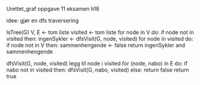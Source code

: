 Urettet_graf
oppgave 11 eksamen h18

idee:
gjør en dfs traversering

IsTree(G)
V, E <- tom liste
visited <-  tom liste
for node in V do:
    if node not in visited then:
        ingenSykler <- dfsVisit(G, node, visited)
for node in visited do:
    if node not in V then:
        sammenhengende <- false
return ingenSykler and sammenhengende


dfsVisit(G, node, visited)
legg til node i visited
for (node, nabo) in E do:
    if nabo not in visited then:
        dfsVisit(G, nabo, visited)
    else:
        return false
return true